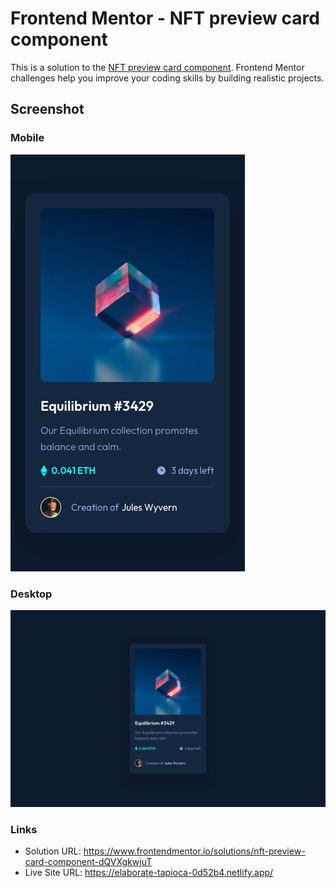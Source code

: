 # Frontend Mentor - NFT preview card component

This is a solution to the [NFT preview card component](https://www.frontendmentor.io/challenges/nft-preview-card-component-SbdUL_w0U). Frontend Mentor challenges help you improve your coding skills by building realistic projects. 







## Screenshot
### Mobile
![Mobile](/design/mobile-design.jpg)
### Desktop
![Desktop](/design/desktop-design.jpg)



### Links

- Solution URL: https://www.frontendmentor.io/solutions/nft-preview-card-component-dQVXgkwjuT
- Live Site URL: https://elaborate-tapioca-0d52b4.netlify.app/
